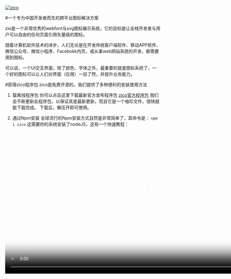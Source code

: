 [![zico](https://raw.githubusercontent.com/zoomla/zico/master/lib/logo512x512.png "一个专为中国开发者而生的跨平台图标解决方案-Powered by zoomla!逐浪CMS团队")](http://ico.z01.com "一个专为中国开发者而生的跨平台图标解决方案")

#一个专为中国开发者而生的跨平台图标解决方案

zio是一个非常优秀的webfont与svg图标展示系统，它的目标是让全栈开发者与用户可以自由的任何页面引用矢量级的图标。

随着计算机软件技术的进步，人们无论是在开发传统客户端软件、移动APP软件、微信公众号、微信小程序、Facebokk内页，或从事web网站系统的开发，都需要用到图标。

可以说，一个UI交互界面，除了颜色、字体之外，最重要的就是图标系统了，一个好的图标可以让人们对界面（应用）一目了然，并提升业务能力。



#获得zico程序包
zico是免费开源的，我们提供了多种便利的安装使用方法
1. 载离线程序包
你可以点击这里下载最新官方发布程序包
[zico官方程序包](http://ico.z01.com/zio.zip "zio官方程序包")
我们会不断更新此程序包，以保证其是最新更新，而且它是一个袖珍文件，很快就能下载完成。
下载后，解压开即可使用。

2. 通过Npm安装
全球流行的Npm安装方式自然是非常简单了，其命令是：
`npm i zico`
这需要你的系统安装了nodeJS，这有一个快速教程：
<video src="http://ico.z01.com/UploadFiles/gtizio.mp4" poster="http://ico.z01.com/Template/zicon/style/Images/logo512x512.png" controls="controls" width="920"> 
  
3. 通过Github安装
我们还在全球最大的源码开放平台Github上发布,zio源码仓库的访问地址是
[https://github.com/zoomla/zico](https://github.com/zoomla/zico "https://github.com/zoomla/zico")

4. CDN引用
如果你不想下载和安装，也可以直接CDN引用，只要在网页和应用中中置入zico的CDN源地址即可，其URL请求源为：
`http://ico.z01.com/zico.min.css`
这个网址同时支持SSL，你也可以采用
`https://ico.z01.com/zico.min.css`
以及自便应模式
`//code.z01.com/zico.min.css`
都是合法的。

#引用文件
由于zio可以在多种场合（如网页开发、app、小程序、客户端、传统设计）中引用，所以不同的软件引用方法各不相同，这里仅以在网页上引用为例，其引用规范为：
`<link rel="stylesheet" href="css/zico.min.css" >`
注意上面文件的路径真实可在，其完整源码结构应该如下图所示：
- --css/
--fonts/

#在任何你要引用图标的web(移动页面)应用图标 
推荐的引用方法是：
`<i class="zi zi_music"></i>`

当然，你也可以使用其它任意你想要的用的标签，如：
`<span class="zi zi_music"></span>`
`<div class="zi zi_music"></div>`
`<p class="zi zi_music"></p>`
`<a href="#" class="zi zi_music"></a>`
上面的方法都是完全适用，而且同样可以输出结果的，是不是很方便^_^

如果你是一个高级web开发者，熟悉Emmet语法，还可以直接用简写的方式，即
`.zi.zi_music`
形式展开，就能完成快速的应用zico图标。
如下图所示：
![](/uploadfiles/180531.gif)

接下来，我们将引导讲解一系列深度的应用技巧，其中包括：
1. 在微信开发中引用zico
2. 美化zico
3. 赋予zio动作
4. 一些优秀的应用技巧




#轮子
前辈们说，不要重复制造轮子。
问题是：如果从来没有轮子呢？

那个在半夜三分抠着脚用着外文工具的抠脚大汉，很能成就一个复兴强国的开发重任-当然我们身边更多的是勤奋的中国开发者。

#弥补缺位的文化
中国文化大国，以CJK为代表东方文化，有着其独特的文明与传承体系，然而，目前网上没有一个完全以中国人出发、中国人设计、或为中国人设计的web图标应用集（即使是阿里的ICO系统也是零碎的设计师作品集合），无法实现Npm引用，基于SVG的JS输出解决方案也没有。
所以，致力于中国基础软件研发的[Zoomla!逐浪软件](http://www.z01.com/corp "Zoomla!逐浪软件")团队着力开发了这一系统。

#中国的元素
纯粹引用外国的，造成很多缺位。
比如八仙桌，方桌。
比如馒头、碗
比如长城，公安局，全都没有。
> 既拥抱国际、又体现东方之美我们的定位就是开发一个既拥抱国际、又体现东方之美的ICON图标集。
用程序员的思路、服务于程序和全栈，甚至是普通的公文写作、AI设计、图形描绘也能用上这一套工具，所以我们有了CSS引用、JS输出、桌面引用三套方法。



习近平主席说：一个国家和民族，不能总用别人的昨天来装扮自己的明天。
一个强盛的民族，应该有自己的图标集和开发工具。

#特色图标
zico图标系统还加簇了中国五百强，包括美的、格力、小米。
我们认为中国的知名企业能够担当起这一份殊荣，以后WEB开发者们在引用知名企业图标时，可以借助zico方便的引用。
（否则靠外国图标靠，是不可能支持包括京东、中国银行、格力、小米这些企业图标的）。
系统同步支持拼音检索、拼简首字母检索、汉字检索、英语检索。


zico基于逐浪图标的元素，力求改变这一目标！
中国技术不能受制于人，文化也同样不应受制于人。

#五大特色

我们的图标集特色：
1、覆盖主流图标集
2、有中国元素
3、更好的使用
4、中国服务器引用更快
5、免费开放


#对比表格
你一定关心zico图标系统有何不同，这里我们罗列了一些我们与同类产品的对比。

|  |  zico | 其它图标库  | 
| ------------ | ------------ |
| 中文语义化  | 支持  | 不支持  |
| 政务图标  |  有 | 无  |
| 单位  |  rem（一种面向现代化的单位标尺） | em或px（旧式浏览器标准规范）  |
| 取样单位 | 大，最低是1800px基数，以支持高清屏（未来的4k\8k) | 低，一般是480px基数，无法 支持高清浏览
| 兼容性 | 高，覆盖了Fontawesome等子集 | 低
| 扩展性 | 高，逐浪字库团队提供支持 | 低，没有企业级产品支持
| 开放性 | 开源 | 不明
| 编码规范 | 以下划线区隔+驼峰式命名，便于在大多数软件中，双击就能选中一个文本 | 烤肉串式命名（即中间一杠），此类设计者多以最初输入时简单、不需要组合键，但不支持一个文件名即进选中状态



#效率对比
我们以微软公司Visual Studio软件为例，来对比两种输入状态的效率，zico在这方面遥遥祝领先：
![](http://ico.z01.com/uploadfiles/image/10.gif)

-
#与华文领域排名第一的Zoomla!逐浪CMS结合使用
作为web全栈图标引用工具，与CMS结合开发是首要之义。

Zoomla!逐浪CMS是一款基于dotNET技术构建的高端CMS，也是目前华文领域alexa排名第一的web建站产品，不同于国内一众CMS只满足于生产“垃圾流量网站”，逐浪软件产品定位于服务企业级产品，集成电商、APP、微信、OA、办公流、在线组卷等功能，并且是免费开放的。
得益于微软平台黑科技，Zoomla!逐浪CMS的性能也是强大的，其TB级SQL SERVER数据库，是与纽约证券交易所同级别的应用。
逐浪CMS官网：[www.z01.com](http://www.z01.com "www.z01.com")
点击就能免费下载这款功能强大、完全免费的CMS产品，用于构建您的WEB、移动、全栈应用。

#引用逐浪CMS标签
部署好Zoomla!逐浪CMS后，您只要引用
`{Z L:Boot4()/ }`
标签，就能在模板中输出zico文件。



其引用如下图：
![](http://ico.z01.com/uploadfiles/image/05.jpg)


在模板中，只要放入标签，如下图：
![](http://ico.z01.com/uploadfiles/image/06.jpg)


即能在浏览器引用逐浪CMS内置的zico图标，如下：
![](http://ico.z01.com/uploadfiles/image/07.jpg)


其头代码结构：
```html

<!DOCTYPE html>
<html lang="zh-cn">
<head>
<meta charset="utf-8">
<meta name="msapplication-TileColor" content="#1A0066"/>
<meta name="msapplication-TileImage" content="/images/win8_symbol_140x140.png"/>
<title>逐浪CMS_首页</title>
<meta name="Keywords" content="META关键字">
<meta name="Description" content="META网页描述">
<meta http-equiv="X-UA-Compatible" content="IE=edge">
<meta name="viewport" content="width=device-width, initial-scale=1.0">
<meta name="renderer" content="webkit|ie-comp|ie-stand">
<link href="/dist/css/bootstrap4.min.css" rel="stylesheet"/>
<link href="/dist/css/zico.min.css" rel="stylesheet"/>
<script src="/JS/jquery.min.js" ></script>
<script src="/dist/js/popper.min.js"></script>
<script src="/dist/js/bootstrap4.min.js"></script>

```


每一个Zoomla!逐浪CMS都会集成当时最新的zico源码，值得体验。


真正开放，Github、Npm同步开发，展现中国人的的创造力和产生能力！


#捐赠支持
欢迎给我们捐赠，我们珍重并感谢您的回报。

![](http://ico.z01.com/UploadFiles/Image/pay.png)

请用微信扫上方赞助码给予我们支持！
如果你需要进一步的联络以及商业赞助，欢迎点此[联系我们](http://ico.z01.com/Item/1402.aspx "联系我们")

#捐赠回报
由于zico是开源项目，我们本身没有收益，但我们真诚渴望您的支持，对于赞助者：
1、提供我们站群资源的链接SEO支持。
2、提供专业的项目管理咨询
3、提供一定的技术指导
4、可于社区公开捐赠名单，以兹表扬。
5、对于企业级大额捐赠，开具发票，并提供超额的商业回报。


#鸣谢名单（排名不分先后）
我要买房网&福居百汇（中国威海）孙总 [www.5yaomaifang.com](http://www.5yaomaifang.com "www.5yaomaifang.com")


